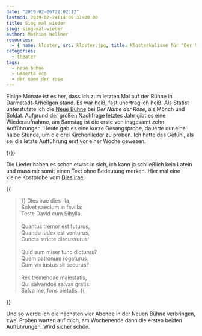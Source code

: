 ```yaml
---
date: "2019-02-06T22:02:12"
lastmod: 2019-02-24T14:09:37+00:00
title: Sing mal wieder
slug: sing-mal-wieder
author: Mathias Wellner
resources:
  - { name: kloster, src: kloster.jpg, title: Klosterkulisse für "Der Name der Rose" }
categories:
  - theater
tags:
  - neue bühne
  - umberto eco
  - der name der rose
---
```

Einige Monate ist es her, dass ich zum letzten Mal auf der Bühne in Darmstadt-Arheilgen stand. Es war heiß, fast unerträglich heiß. Als Statist unterstützte ich die [Neue Bühne](https://www.neue-buehne.de/) bei _Der Name der Rose_, als Mönch und Soldat. Aufgrund der großen Nachfrage letztes Jahr gibt es eine Wiederaufnahme, am Samstag ist die erste von insgesamt zehn Aufführungen. Heute gab es eine kurze Gesangsprobe, dauerte nur eine halbe Stunde, um die drei Kirchenlieder zu proben. Ich hatte das Gefühl, als sei die letzte Aufführung erst vor einer Woche gewesen.
<!--more-->

{{<responsive-image name="kloster">}}

Die Lieder haben es schon etwas in sich, ich kann ja schließlich kein Latein und muss mir somit einen Text ohne Bedeutung merken. Hier mal eine kleine Kostprobe vom [Dies irae](https://de.wikipedia.org/wiki/Dies_irae).

{{<blockquote column-width="400px">}}
Dies irae dies illa,<br>
Solvet saeclum in favilla:<br>
Teste David cum Sibylla.<br>
<br>
Quantus tremor est futurus,<br>
Quando iudex est venturus,<br>
Cuncta stricte discussurus!<br>
<br>
Quid sum miser tunc dicturus?<br>
Quem patronum rogaturus,<br>
Cum vix iustus sit securus?<br>
<br>
Rex tremendae maiestatis,<br>
Qui salvandos salvas gratis:<br>
Salva me, fons pietatis.
{{</blockquote>}}

Und so werde ich die nächsten vier Abende in der Neuen Bühne verbringen, zwei Proben warten auf mich, am Wochenende dann die ersten beiden Aufführungen. Wird sicher schön.